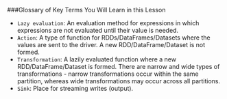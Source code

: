 ###Glossary of Key Terms You Will Learn in this Lesson
* ```Lazy evaluation```: An evaluation method for expressions in which expressions are not evaluated until their value is needed.
* ```Action```: A type of function for RDDs/DataFrames/Datasets where the values are sent to the driver. A new RDD/DataFrame/Dataset is not formed.
* ```Transformation```: A lazily evaluated function where a new RDD/DataFrame/Dataset is formed. There are narrow and wide types of transformations - narrow transformations occur within the same partition, whereas wide transformations may occur across all partitions.
* ```Sink```: Place for streaming writes (output).
